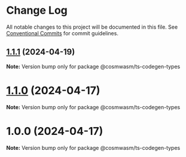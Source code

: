 # Change Log

All notable changes to this project will be documented in this file.
See [Conventional Commits](https://conventionalcommits.org) for commit guidelines.

## [1.1.1](https://github.com/cosmwasm/ts-codegen/compare/@cosmwasm/ts-codegen-types@1.1.0...@cosmwasm/ts-codegen-types@1.1.1) (2024-04-19)

**Note:** Version bump only for package @cosmwasm/ts-codegen-types





# [1.1.0](https://github.com/cosmwasm/ts-codegen/compare/@cosmwasm/ts-codegen-types@1.0.0...@cosmwasm/ts-codegen-types@1.1.0) (2024-04-17)

**Note:** Version bump only for package @cosmwasm/ts-codegen-types





# 1.0.0 (2024-04-17)

**Note:** Version bump only for package @cosmwasm/ts-codegen-types
